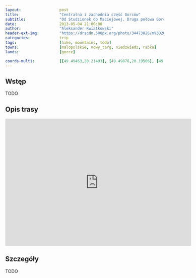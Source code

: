 ```yaml
---
layout:                 post
title:                  "Centralna i zachodnia część Gorców"
subtitle:               "Od Studzionek do Maciejowej. Druga połowa Gorców (prawie)."
date:                   2013-05-04 21:00:00
author:                 "Aleksander Kwiatkowski"
header-ext-img:         "https://drscdn.500px.org/photo/34473826/m%3D2048/4e1d4f7f46cb5ba9b277a92ebac70dba"
categories:             trip
tags:                   [hike, mountains, todo]
towns:                  [malopolskie, nowy_targ, niedzwiedz, rabka]
lands:                  [gorce]

coords-multi:           [[49.49463,20.21403], [49.49876,20.19506], [49.51252,20.16365], [49.51698,20.14991], [49.53966,20.14974], [49.54417,20.11017], [49.56004,20.06897], [49.55982,20.04031], [49.57735,20.02503], [49.58614,19.99748]]
---
```


Wstęp
-----

TODO

Opis trasy
----------

<iframe height='405' width='590' frameborder='0' allowtransparency='true' scrolling='no' src='https://www.strava.com/activities/333339296/embed/0725129c2dd8540610ec643da53f1095b45c65df'></iframe>

Szczegóły
---------

TODO